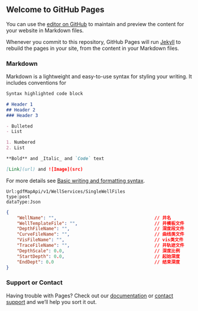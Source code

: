 ## Welcome to GitHub Pages

You can use the [editor on GitHub](https://github.com/cooldonet/cooldonet.github.io/edit/main/index.md) to maintain and preview the content for your website in Markdown files.

Whenever you commit to this repository, GitHub Pages will run [Jekyll](https://jekyllrb.com/) to rebuild the pages in your site, from the content in your Markdown files.

### Markdown

Markdown is a lightweight and easy-to-use syntax for styling your writing. It includes conventions for

```markdown
Syntax highlighted code block

# Header 1
## Header 2
### Header 3

- Bulleted
- List

1. Numbered
2. List

**Bold** and _Italic_ and `Code` text

[Link](url) and ![Image](src)
```

For more details see [Basic writing and formatting syntax](https://docs.github.com/en/github/writing-on-github/getting-started-with-writing-and-formatting-on-github/basic-writing-and-formatting-syntax).

```http
Url:gdfMapApi/v1/WellServices/SingleWellFiles
type:post
dataType:Json
```

```json
{
    "WellName": "",                                     // 井名
    "WellTemplateFile": "",                             // 井模板文件
    "DepthFileName": "",                                // 深度段文件
    "CurveFileName": "",                                // 曲线类文件
    "VisFileName": "",                                  // vis类文件
    "TraceFileName": "",                                // 井轨迹文件
    "DepthScale": 0.0,                                  // 深度比例
    "StartDepth": 0.0,                                  // 起始深度
    "EndDept": 0.0                                      // 结束深度
}
```
### Support or Contact

Having trouble with Pages? Check out our [documentation](https://docs.github.com/categories/github-pages-basics/) or [contact support](https://support.github.com/contact) and we’ll help you sort it out.
